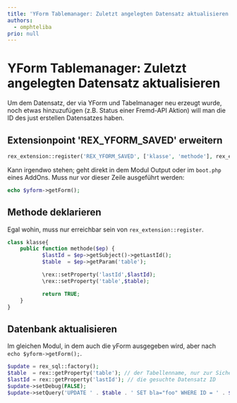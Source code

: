```yaml
---
title: 'YForm Tablemanager: Zuletzt angelegten Datensatz aktualisieren'
authors:
  - omphteliba
prio: null
---
```


# YForm Tablemanager: Zuletzt angelegten Datensatz aktualisieren

Um dem Datensatz, der via YForm und Tabelmanager neu erzeugt wurde, noch etwas hinzuzufügen \(z.B. Status einer Fremd-API Aktion\) will man die ID des just erstellen Datensatzes haben.

## Extensionpoint 'REX\_YFORM\_SAVED' erweitern

```php
rex_extension::register('REX_YFORM_SAVED', ['klasse', 'methode'], rex_extension::LATE);
```

Kann irgendwo stehen; geht direkt in dem Modul Output oder im `boot.php` eines AddOns. Muss nur vor dieser Zeile ausgeführt werden:

```php
echo $yform->getForm();
```

## Methode deklarieren

Egal wohin, muss nur erreichbar sein von `rex_extension::register`.

```php
class klasse{
    public function methode($ep) {
           $lastId = $ep->getSubject()->getLastId();
           $table  = $ep->getParam('table');

           \rex::setProperty('lastId',$lastId);
           \rex::setProperty('table',$table);

           return TRUE;
    }
}
```

## Datenbank aktualisieren

Im gleichen Modul, in dem auch die yForm ausgegeben wird, aber nach `echo $yform->getForm();`.

```php
$update = rex_sql::factory();
$table  = rex::getProperty('table'); // der Tabellenname, nur zur Sicherheit
$lastId = rex::getProperty('lastId'); // die gesuchte Datensatz ID
$update->setDebug(FALSE);
$update->setQuery('UPDATE ' . $table . ' SET bla="foo" WHERE ID = ' . $lastId);
```

